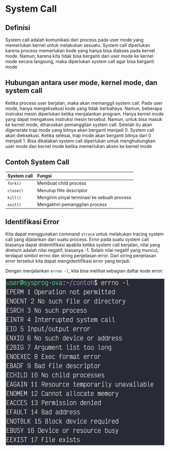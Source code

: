 # System Call

## Definisi
System call adalah komunikasi dari process pada user mode yang memerlukan kernel untuk melakukan sesuatu. System call diperlukan karena process memerlukan kode yang hanya bisa diakses pada kernel mode. Namun, karena kita tidak bisa berganti dari user mode ke kernel mode secara langsung, maka diperlukan system call agar bisa berganti mode

## Hubungan antara user mode, kernel mode, dan system call
Ketika process user berjalan, maka akan memanggil system call. Pada user mode, hanya mengeksekusi kode yang tidak berbahaya. Namun, beberapa instruksi mesin diperlukan ketika menjalankan program. Hanya kernel mode yang dapat mengakses instruksi mesin tersebut. Namun, untuk bisa masuk ke kernel mode, diharuskan pemanggilan system call. Setelah itu akan digenerate trap mode yang bitnya akan berganti menjadi 0. System call akan dieksekusi. Ketika selesai, trap mode akan berganti bitnya dari 0 menjadi 1. Bisa dikatakan system call diperlukan untuk menghubungkan user mode dan kernel mode ketika memerlukan akses ke kernel mode

## Contoh System Call

| System call | Fungsi                                                 |
| :------------- | :------------------------------------------------------------------------- |
| `fork()`        | Membuat child process                                                           |
| `close()`        | Menutup filte descriptor                                                          |
| `kill()`        | Mengirim sinyal terminasi ke sebuah process                                                         |
| `exit()`        | Mengakhiri pemanggilan process                                                          |


## Identifikasi Error

Kita dapat menggunakan command `strace` untuk melakukan tracing system call yang dijalankan dari suatu process. Error pada suatu system call biasanya dapat diidentifikasi apabila ketika system call berjalan, nilai yang direturn adalah nilai negatif, biasanya -1. Selain nilai negatif yang muncul, terdapat simbol errno dan string penjelasan error. Dari string penjelasan error tersebut kita dapat mengidentifikasi error yang terjadi.

Dengan menjalankan `errno -l`, kita bisa melihat sebagian daftar kode error:

<img src="./errno.PNG">
